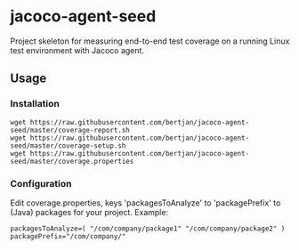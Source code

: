 # jacoco-agent-seed
Project skeleton for measuring end-to-end test coverage on a running Linux test environment with Jacoco agent.

## Usage

### Installation
```
wget https://raw.githubusercontent.com/bertjan/jacoco-agent-seed/master/coverage-report.sh  
wget https://raw.githubusercontent.com/bertjan/jacoco-agent-seed/master/coverage-setup.sh  
wget https://raw.githubusercontent.com/bertjan/jacoco-agent-seed/master/coverage.properties
```


### Configuration
Edit coverage.properties, keys 'packagesToAnalyze' to 'packagePrefix' to (Java) packages for your project.
Example:
```
packagesToAnalyze=( "/com/company/package1" "/com/company/package2" )  
packagePrefix="/com/company/"
```

